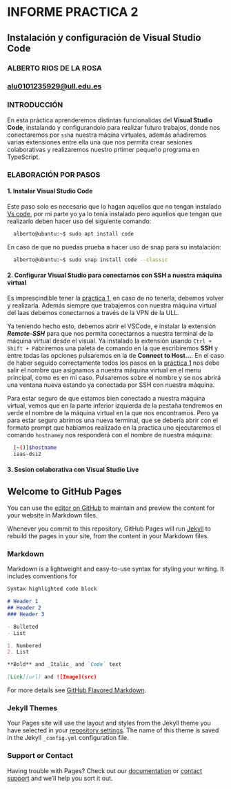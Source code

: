 # INFORME PRACTICA 2
## Instalación y configuración de Visual Studio Code
### ALBERTO RIOS DE LA ROSA
### alu0101235929@ull.edu.es

### INTRODUCCIÓN

En esta práctica aprenderemos distintas funcionalidas del **Visual Studio Code**, instalando y configurandolo para realizar futuro trabajos, donde nos conectaremos por `ssh`a nuestra máqina virtuales, además añadiremos varias extensiones entre ella una que nos permita crear sesiones colaborativas y realizaremos nuestro prtimer pequeño programa en TypeScript.

### ELABORACIÓN POR PASOS 

#### 1. Instalar Visual Studio Code

Este paso solo es necesario que lo hagan aquellos que no tengan instalado [Vs code](https://code.visualstudio.com/), por mi parte yo ya lo tenía instalado pero aquellos que tengan que realizarlo deben hacer uso del siguiente comando:

```bash
  alberto@ubuntu:~$ sudo apt install code
```

En caso de que no puedas prueba a hacer uso de snap para su instalación:

```bash
  alberto@ubuntu:~$ sudo snap install code --classic
```

#### 2. Configurar Visual Studio para conectarnos con SSH a nuestra máquina virtual

Es imprescindible tener la [práctica 1](https://ull-esit-inf-dsi-2021.github.io/ull-esit-inf-dsi-20-21-prct01-iaas-Espinette/), en caso de no tenerla, debemos volver y realizarla. Además siempre que trabajemos con nuestra máquina virtual del Iaas debemos conectarnos a través de la VPN de la ULL.

Ya teniendo hecho esto, debemos abrir el VSCode, e instalar la extensión ***Remote-SSH*** para que nos permita conectarnos a nuestra terminal de la máquina virtual desde el visual. Ya instalado la extensión usando `Ctrl + Shift + P`abriremos una paleta de comando en la que escribiremos **SSH** y entre todas las opciones pulsaremos en la de **Connect to Host...**. En el caso de haber seguido correctamente todos los pasos en la [práctica 1](https://ull-esit-inf-dsi-2021.github.io/ull-esit-inf-dsi-20-21-prct01-iaas-Espinette/) nos debe salir el nombre que asignamos a nuestra máquina virtual en el menu principal, como es en mi caso. Pulsaremos sobre el nombre y se nos abrirá una ventana nueva estando ya conectada por SSH con nuestra máquina.

Para estar seguro de que estamos bien conectado a nuestra máquina virtual, vemos que en la parte inferior izquierda de la pestaña tendremos en verde el nombre de la máquina virtual en la que nos encontramos. Pero ya para estar seguro abrimos una nueva terminal, que se debería abrir con el formato prompt que habiamos realizado en la practica uno ejecutaremos el comando `hostname`y nos responderá con el nombre de nuestra máquina:

```bash
  [~()]$hostname
  iaas-dsi2
```

#### 3. Sesion colaborativa con Visual Studio Live



















## Welcome to GitHub Pages

You can use the [editor on GitHub](https://github.com/ULL-ESIT-INF-DSI-2021/ull-esit-inf-dsi-20-21-prct02-vscode-Espinette/edit/gh-pages/index.md) to maintain and preview the content for your website in Markdown files.

Whenever you commit to this repository, GitHub Pages will run [Jekyll](https://jekyllrb.com/) to rebuild the pages in your site, from the content in your Markdown files.

### Markdown

Markdown is a lightweight and easy-to-use syntax for styling your writing. It includes conventions for

```markdown
Syntax highlighted code block

# Header 1
## Header 2
### Header 3

- Bulleted
- List

1. Numbered
2. List

**Bold** and _Italic_ and `Code` text

[Link](url) and ![Image](src)
```

For more details see [GitHub Flavored Markdown](https://guides.github.com/features/mastering-markdown/).

### Jekyll Themes

Your Pages site will use the layout and styles from the Jekyll theme you have selected in your [repository settings](https://github.com/ULL-ESIT-INF-DSI-2021/ull-esit-inf-dsi-20-21-prct02-vscode-Espinette/settings). The name of this theme is saved in the Jekyll `_config.yml` configuration file.

### Support or Contact

Having trouble with Pages? Check out our [documentation](https://docs.github.com/categories/github-pages-basics/) or [contact support](https://support.github.com/contact) and we’ll help you sort it out.
